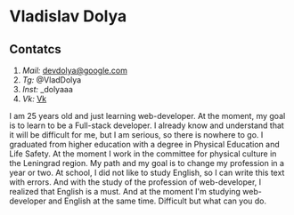 # Vladislav Dolya 
## Contatcs 
1. *Mail:* devdolya@google.com
2. *Tg:* @VladDolya 
3. *Inst:* _dolyaaa
4. *Vk:* [Vk](https://vk.com/vladdolya "VK2")

I am 25 years old and just learning web-developer. At the moment, my goal is to learn to be a Full-stack developer. I already know and understand that it will be difficult for me, but I am serious, so there is nowhere to go.
I graduated from higher education with a degree in Physical Education and Life Safety. At the moment I work in the committee for physical culture in the Leningrad region. My path and my goal is to change my profession in a year or two.
At school, I did not like to study English, so I can write this text with errors. And with the study of the profession of web-developer, I realized that English is a must. And at the moment I'm studying web-developer and English at the same time. Difficult but what can you do.
